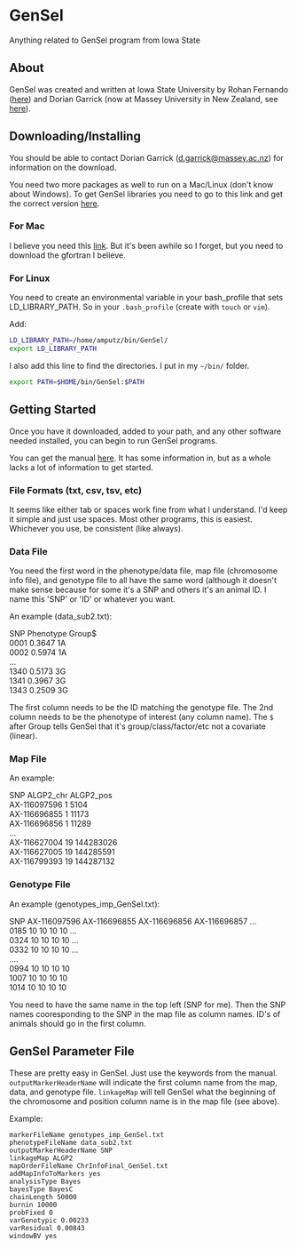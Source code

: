 # GenSel
Anything related to GenSel program from Iowa State

## About

GenSel was created and written at Iowa State University by Rohan Fernando ([here](https://www.linkedin.com/in/rohan-fernando-b2123520/)) and Dorian Garrick (now at Massey University in New Zealand, see [here](https://www.linkedin.com/in/dorian-garrick-7a248667/)). 

## Downloading/Installing

You should be able to contact Dorian Garrick (d.garrick@massey.ac.nz) for information on the download. 

You need two more packages as well to run on a Mac/Linux (don't know about Windows). To get GenSel libraries you need to go to this link and get the correct version [here](https://www.dropbox.com/sh/vdaafp5v1hwc75e/AADVDWfmMnPzM18FUbhLF0bia?dl=0). 

### For Mac

I believe you need this [link](http://hpc.sourceforge.net/). But it's been awhile so I forget, but you need to download the gfortran I believe. 

### For Linux 

You need to create an environmental variable in your bash_profile that sets LD_LIBRARY_PATH. So in your `.bash_profile` (create with `touch` or `vim`). 

Add:
```bash
LD_LIBRARY_PATH=/home/amputz/bin/GenSel/
export LD_LIBRARY_PATH
```

I also add this line to find the directories. I put in my `~/bin/` folder. 
```bash
export PATH=$HOME/bin/GenSel:$PATH
```

## Getting Started

Once you have it downloaded, added to your path, and any other software needed installed, you can begin to run GenSel programs. 

You can get the manual [here](https://www.biomedcentral.com/content/supplementary/1471-2105-12-186-s1.pdf). It has some information in, but as a whole lacks a lot of information to get started. 

### File Formats (txt, csv, tsv, etc)

It seems like either tab or spaces work fine from what I understand. I'd keep it simple and just use spaces. Most other programs, this is easiest. Whichever you use, be consistent (like always). 

### Data File

You need the first word in the phenotype/data file, map file (chromosome info file), and genotype file to all have the same word (although it doesn't make sense because for some it's a SNP and others it's an animal ID. I name this 'SNP' or 'ID' or whatever you want. 

An example (data_sub2.txt):

SNP Phenotype Group$ <br>
0001 0.3647 1A <br>
0002 0.5974 1A <br>
... <br>
1340 0.5173 3G <br>
1341 0.3967 3G <br>
1343 0.2509 3G <br>

The first column needs to be the ID matching the genotype file. The 2nd column needs to be the phenotype of interest (any column name). The `$` after Group tells GenSel that it's group/class/factor/etc not a covariate (linear). 

### Map File

An example:

SNP ALGP2_chr ALGP2_pos <br>
AX-116097596 1 5104 <br>
AX-116696855 1 11173 <br>
AX-116696856 1 11289 <br>
... <br>
AX-116627004 19 144283026 <br>
AX-116627005 19 144285591 <br>
AX-116799393 19 144287132 <br>

### Genotype File

An example (genotypes_imp_GenSel.txt):

SNP AX-116097596 AX-116696855 AX-116696856 AX-116696857 ... <br>
0185 10 10 10 10 ... <br>
0324 10 10 10 10 ... <br>
0332 10 10 10 10 ... <br>
.... <br>
0994 10 10 10 10 <br>
1007 10 10 10 10 <br>
1014 10 10 10 10 <br>

You need to have the same name in the top left (SNP for me). Then the SNP names cooresponding to the SNP in the map file as column names. ID's of animals should go in the first column. 

## GenSel Parameter File

These are pretty easy in GenSel. Just use the keywords from the manual. `outputMarkerHeaderName` will indicate the first column name from the map, data, and genotype file. `linkageMap` will tell GenSel what the beginning of the chromosome and position column name is in the map file (see above). 

Example:
```
markerFileName genotypes_imp_GenSel.txt
phenotypeFileName data_sub2.txt
outputMarkerHeaderName SNP
linkageMap ALGP2
mapOrderFileName ChrInfoFinal_GenSel.txt
addMapInfoToMarkers yes
analysisType Bayes
bayesType BayesC
chainLength 50000
burnin 10000
probFixed 0
varGenotypic 0.00233
varResidual 0.00843
windowBV yes
```




